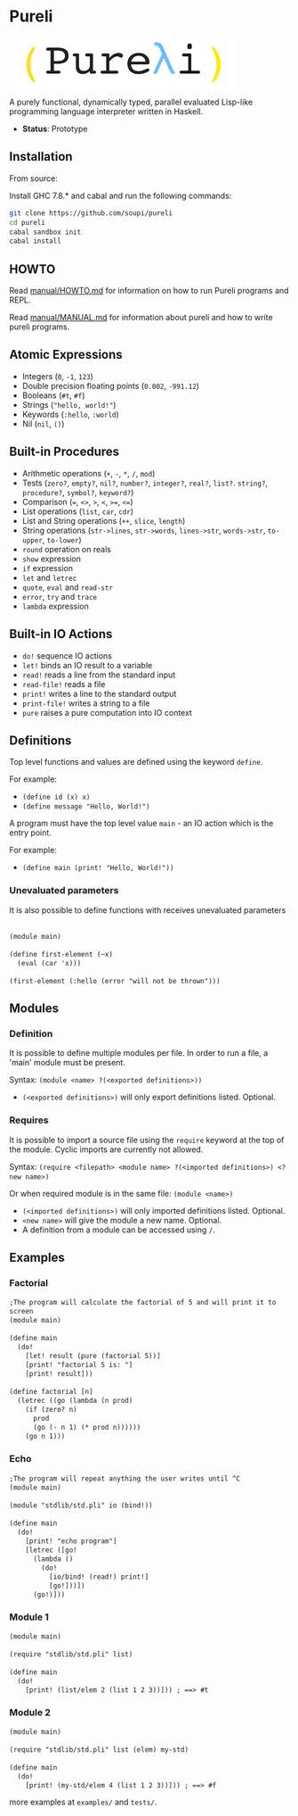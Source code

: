 Pureli
======

![(Pureli)](manual/assets/pureli-light-small-transpar.png)

A purely functional, dynamically typed, parallel evaluated Lisp-like programming language interpreter written in Haskell.

+ **Status**: Prototype


Installation
------------

From source:

Install GHC 7.8.* and cabal and run the following commands:

```sh
git clone https://github.com/soupi/pureli
cd pureli
cabal sandbox init
cabal install
```

HOWTO
-----

Read [manual/HOWTO.md](https://github.com/soupi/pureli/blob/master/manual/HOWTO.md) for information on how to run Pureli programs and REPL.

Read [manual/MANUAL.md](https://github.com/soupi/pureli/blob/master/manual/MANUAL.md) for information about pureli and how to write pureli programs.

Atomic Expressions
------------------

- Integers (`0`, `-1`, `123`)
- Double precision floating points (`0.002`, `-991.12`)
- Booleans (`#t`, `#f`)
- Strings (`"hello, world!"`)
- Keywords (`:hello`, `:world`)
- Nil (`nil`, `()`)

Built-in Procedures
-------------------

- Arithmetic operations (`+`, `-`, `*`, `/`, `mod`)
- Tests (`zero?`, `empty?`, `nil?`, `number?`, `integer?`, `real?`, `list?`. `string?`, `procedure?`, `symbol?`, `keyword?`)
- Comparison (`=`, `<>`, `>`, `<`, `>=`, `<=`)
- List operations (`list`, `car`, `cdr`)
- List and String operations (`++`, `slice`, `length`)
- String operations (`str->lines`, `str->words`, `lines->str`, `words->str`, `to-upper`, `to-lower`)
- `round` operation on reals
- `show` expression
- `if` expression
- `let` and `letrec`
- `quote`, `eval` and `read-str`
- `error`, `try` and `trace`
- `lambda` expression

Built-in IO Actions
-------------------

- `do!` sequence IO actions
- `let!` binds an IO result to a variable
- `read!` reads a line from the standard input
- `read-file!` reads a file
- `print!` writes a line to the standard output
- `print-file!` writes a string to a file
- `pure` raises a pure computation into IO context


Definitions
-----------

Top level functions and values are defined using the keyword `define`.

For example:

- `(define id (x) x)`
- `(define message "Hello, World!")`


A program must have the top level value `main` - an IO action which is the entry point.

For example:

- `(define main (print! "Hello, World!"))`


### Unevaluated parameters

It is also possible to define functions with receives unevaluated parameters

```rkt

(module main)

(define first-element (~x)
  (eval (car 'x)))

(first-element (:hello (error "will not be thrown")))

```

Modules
-------

### Definition

It is possible to define multiple modules per file. In order to run a file, a 'main' module must be present.

Syntax: `(module <name> ?(<exported definitions>))`

- `(<exported definitions>)` will only export definitions listed. Optional.



### Requires

It is possible to import a source file using the `require` keyword at the top of the module. Cyclic imports are currently not allowed.

Syntax: `(require <filepath> <module name> ?(<imported definitions>) <?new name>)`

Or when required module is in the same file: `(module <name>)`

- `(<imported definitions>)` will only imported definitions listed. Optional.
- `<new name>` will give the module a new name. Optional.
- A definition from a module can be accessed using `/`.


Examples
--------

### Factorial

```rkt
;The program will calculate the factorial of 5 and will print it to screen
(module main)

(define main
  (do!
    [let! result (pure (factorial 5))]
    [print! "factorial 5 is: "]
    [print! result]))

(define factorial [n]
  (letrec ((go (lambda (n prod)
    (if (zero? n)
      prod
      (go (- n 1) (* prod n))))))
    (go n 1)))

```

### Echo

```rkt
;The program will repeat anything the user writes until ^C
(module main)

(module "stdlib/std.pli" io (bind!))

(define main
  (do!
    [print! "echo program"]
    [letrec ([go!
      (lambda ()
        (do!
          [io/bind! (read!) print!]
          [go!]))])
      (go!)]))
```

### Module 1

```rkt
(module main)

(require "stdlib/std.pli" list)

(define main
  (do!
    [print! (list/elem 2 (list 1 2 3))])) ; ==> #t
```


### Module 2

```rkt
(module main)

(require "stdlib/std.pli" list (elem) my-std)

(define main
  (do!
    [print! (my-std/elem 4 (list 1 2 3))])) ; ==> #f

```


more examples at `examples/` and `tests/`.
